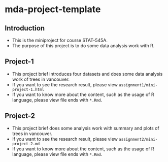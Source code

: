 # mda-project-template
## Introduction
- This is the miniproject for course STAT-545A.
- The purpose of this project is to do some data analysis work with R.
## Project-1
- This project brief introduces four datasets and does some data analysis work of trees in vancouver.
- If you want to see the research result, please view `assignment1/mini-project-1.html`
- If you want to know more about the content, such as the usage of R language, please view file ends with `*.Rmd`.

## Project-2
- This project brief does some analysis work with summary and plots of trees in vancouver.
- If you want to see the research result, please view `assignment2/mini-project-2.md`
- If you want to know more about the content, such as the usage of R language, please view file ends with `*.Rmd`.
